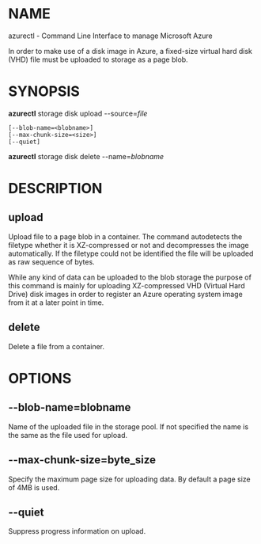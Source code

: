 # NAME

azurectl - Command Line Interface to manage Microsoft Azure

In order to make use of a disk image in Azure, a fixed-size virtual hard disk
(VHD) file must be uploaded to storage as a page blob.

# SYNOPSIS

__azurectl__ storage disk upload --source=*file*

    [--blob-name=<blobname>]
    [--max-chunk-size=<size>]
    [--quiet]

__azurectl__ storage disk delete --name=*blobname*

# DESCRIPTION

## __upload__

Upload file to a page blob in a container. The command autodetects the filetype
whether it is XZ-compressed or not and decompresses the image automatically. If
the filetype could not be identified the file will be uploaded as raw sequence
of bytes.

While any kind of data can be uploaded to the blob storage the purpose of this
command is mainly for uploading XZ-compressed VHD (Virtual Hard Drive) disk
images in order to register an Azure operating system image from it at a later
point in time.

## __delete__

Delete a file from a container.

# OPTIONS

## __--blob-name=blobname__

Name of the uploaded file in the storage pool. If not specified the name
is the same as the file used for upload.

## __--max-chunk-size=byte_size__

Specify the maximum page size for uploading data. By default a page size of 4MB
is used.

## __--quiet__

Suppress progress information on upload.
